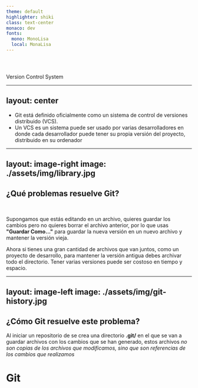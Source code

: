 ```yaml
---
theme: default
highlighter: shiki
class: text-center
monaco: dev
fonts:
  mono: MonoLisa
  local: MonaLisa
---
```


<h1 class="flex items-center justify-center gap-4">
  <GitIcon class="h-40 inline-block"/>
  <Git class="h-35"/>
</h1>
<br>
Version Control System

---
layout: center
---

<div class="grid grid-cols-[1fr,2fr] gap-4">
  <div class="text-center">
    <GitIcon class="h-50 inline-block"/>
  </div>

  <div class="border-l border-gray-400 border-opacity-25 !all:list-none my-auto">

  - Git está definido oficialmente como un sistema de control de versiones distribuido (VCS).
  - Un VCS es un sistema puede ser usado por varias desarrolladores en donde cada desarrollador puede tener su propia versión del proyecto, distribuido en su ordenador

  </div>
</div>

---
layout: image-right
image: ./assets/img/library.jpg
---

<div class="flex h-full flex-col items-center justify-center">

## ¿Qué problemas resuelve Git?
<br>

  <div>

  Supongamos que estás editando en un archivo, quieres guardar los cambios pero no quieres borrar el archivo anterior, por lo que usas **"Guardar Como..."** para guardar la nueva versión en un nuevo archivo y mantener la versión vieja.

  Ahora si tienes una gran cantidad de archivos que van juntos, como un proyecto de desarrollo, para mantener la versión antigua debes archivar todo el directorio. Tener varias versiones puede ser costoso en tiempo y espacio.

  </div>

</div>

---
layout: image-left
image: ./assets/img/git-history.jpg
---

<div class="flex h-full flex-col items-center justify-center gap-4">

## ¿Cómo Git resuelve este problema?

Al iniciar un repositorio de se crea una directorio **.git/** en el que se van a guardar archivos con los cambios que se han generado, estos archivos *no son copias de los archivos que modificamos, sino que son referencias de los cambios que realizamos*

</div>

# Git

